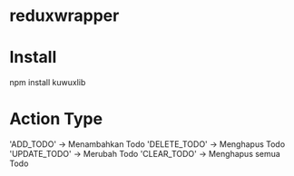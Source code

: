 # reduxwrapper
# Install
npm install kuwuxlib

# Action Type
  <td style="text-align: center">
  'ADD_TODO' -> Menambahkan Todo
  </td>
  <td style="text-align: center">
'DELETE_TODO' -> Menghapus Todo
  </td>
  <td style="text-align: center">
'UPDATE_TODO' -> Merubah Todo
  </td>
  <td style="text-align: center">
'CLEAR_TODO' -> Menghapus semua Todo
  </td>



